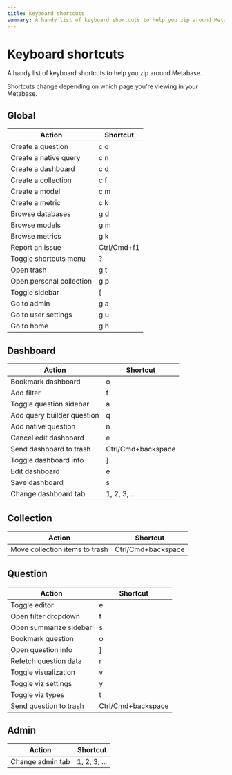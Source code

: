 ```yaml
---
title: Keyboard shortcuts
summary: A handy list of keyboard shortcuts to help you zip around Metabase.
---
```


# Keyboard shortcuts

A handy list of keyboard shortcuts to help you zip around Metabase.

Shortcuts change depending on which page you're viewing in your Metabase.

## Global

| Action                   | Shortcut    |
| ------------------------ | ----------- |
| Create a question        | c q         |
| Create a native query    | c n         |
| Create a dashboard       | c d         |
| Create a collection      | c f         |
| Create a model           | c m         |
| Create a metric          | c k         |
| Browse databases         | g d         |
| Browse models            | g m         |
| Browse metrics           | g k         |
| Report an issue          | Ctrl/Cmd+f1 |
| Toggle shortcuts menu    | ?           |
| Open trash               | g t         |
| Open personal collection | g p         |
| Toggle sidebar           | [           |
| Go to admin              | g a         |
| Go to user settings      | g u         |
| Go to home               | g h         |

## Dashboard

| Action                     | Shortcut           |
| -------------------------- | ------------------ |
| Bookmark dashboard         | o                  |
| Add filter                 | f                  |
| Toggle question sidebar    | a                  |
| Add query builder question | q                  |
| Add native question        | n                  |
| Cancel edit dashboard      | e                  |
| Send dashboard to trash    | Ctrl/Cmd+backspace |
| Toggle dashboard info      | ]                  |
| Edit dashboard             | e                  |
| Save dashboard             | s                  |
| Change dashboard tab       | 1, 2, 3, ...       |

## Collection

| Action                         | Shortcut           |
| ------------------------------ | ------------------ |
| Move collection items to trash | Ctrl/Cmd+backspace |

## Question

| Action                 | Shortcut           |
| ---------------------- | ------------------ |
| Toggle editor          | e                  |
| Open filter dropdown   | f                  |
| Open summarize sidebar | s                  |
| Bookmark question      | o                  |
| Open question info     | ]                  |
| Refetch question data  | r                  |
| Toggle visualization   | v                  |
| Toggle viz settings    | y                  |
| Toggle viz types       | t                  |
| Send question to trash | Ctrl/Cmd+backspace |

## Admin

| Action           | Shortcut     |
| ---------------- | ------------ |
| Change admin tab | 1, 2, 3, ... |
